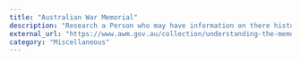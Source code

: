 ```yaml
---
title: "Australian War Memorial"
description: "Research a Person who may have information on there history in Australian military records."
external_url: "https://www.awm.gov.au/collection/understanding-the-memorials-collection/researching-a-person"
category: "Miscellaneous"
---
```

